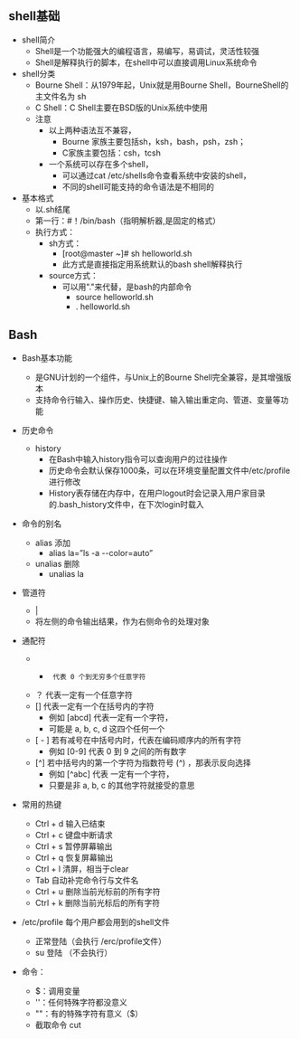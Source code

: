 ## shell基础

* shell简介
	* Shell是一个功能强大的编程语言，易编写，易调试，灵活性较强
	* Shell是解释执行的脚本，在shell中可以直接调用Linux系统命令
* shell分类
	* Bourne Shell：从1979年起，Unix就是用Bourne Shell，BourneShell的主文件名为 sh
	* C Shell：C Shell主要在BSD版的Unix系统中使用
	* 注意
		* 以上两种语法互不兼容，
			* Bourne 家族主要包括sh，ksh，bash，psh，zsh；  
			* C家族主要包括：csh，tcsh
		* 一个系统可以存在多个shell，
			* 可以通过cat /etc/shells命令查看系统中安装的shell，
			* 不同的shell可能支持的命令语法是不相同的
* 基本格式
	* 以.sh结尾
	* 第一行：#！/bin/bash（指明解析器,是固定的格式）
	* 执行方式：
		* sh方式：
			* [root@master ~]# sh helloworld.sh
			*  此方式是直接指定用系统默认的bash shell解释执行
		* source方式：
			* 可以用"."来代替，是bash的内部命令
				* source helloworld.sh
				* . helloworld.sh
## Bash

* Bash基本功能
	* 是GNU计划的一个组件，与Unix上的Bourne Shell完全兼容，是其增强版本
	* 支持命令行输入、操作历史、快捷键、输入输出重定向、管道、变量等功能
* 历史命令
	* history
		* 在Bash中输入history指令可以查询用户的过往操作
		* 历史命令会默认保存1000条，可以在环境变量配置文件中/etc/profile进行修改
		* History表存储在内存中，在用户logout时会记录入用户家目录的.bash_history文件中，在下次login时载入
* 命令的别名
	* alias 添加
		* alias la=”ls -a --color=auto”
	* unalias 删除
		* unalias la
* 管道符
	* |
	* 将左侧的命令输出结果，作为右侧命令的处理对象
* 通配符
	* *      代表 0 个到无穷多个任意字符
	* ？     代表一定有一个任意字符
	* []     代表一定有一个在括号内的字符
		*    例如 [abcd] 代表一定有一个字符， 
		*    可能是 a, b, c, d 这四个任何一个
	* [ - ]  若有减号在中括号内时，代表在编码顺序内的所有字符
		*    例如 [0-9] 代表 0 到 9 之间的所有数字
	* [^]    若中括号内的第一个字符为指数符号 (^) ，那表示反向选择 
		*    例如 [^abc] 代表 一定有一个字符，
		*    只要是非 a, b, c 的其他字符就接受的意思
* 常用的热键
	* Ctrl + d  输入已结束
	* Ctrl + c   键盘中断请求
	* Ctrl + s  暂停屏幕输出
	* Ctrl + q  恢复屏幕输出
	* Ctrl + l  清屏，相当于clear
	* Tab     自动补完命令行与文件名
	* Ctrl + u  删除当前光标前的所有字符
	* Ctrl + k  删除当前光标后的所有字符

* /etc/profile 每个用户都会用到的shell文件
	* 正常登陆（会执行 /erc/profile文件）
	* su 登陆 （不会执行）
* 命令：
	* $：调用变量
	* ''：任何特殊字符都没意义
	* ""：有的特殊字符有意义（$）
	* 截取命令 cut
	











		